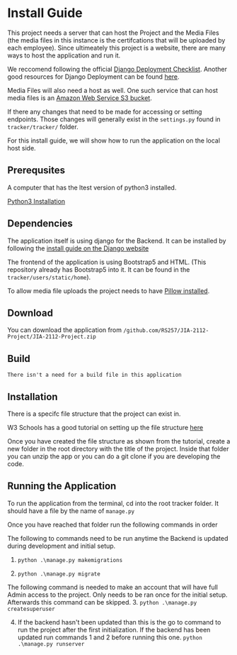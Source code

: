 # Install Guide

This project needs a server that can host the Project and the Media Files (the media files in this instance is the certifcations that will be uploaded by each employee). Since ultimeately this project is a website, there are many ways to host the application and run it.

We reccomend following the official [Django Deployment Checklist](https://docs.djangoproject.com/en/4.1/howto/deployment/checklist/).
Another good resources for Django Deployment can be found [here](https://developer.mozilla.org/en-US/docs/Learn/Server-side/Django/Deployment). 

Media Files will also need a host as well. One such service that can host media files is an [Amazon Web Service S3 bucket](https://django-storages.readthedocs.io/en/latest/backends/amazon-S3.html).

If there any changes that need to be made for accessing or setting endpoints. Those changes will generally exist in the `settings.py`
found in `tracker/tracker/` folder.


For this install guide, we will show how to run the application on the local host side. 

## Prerequsites 

A computer that has the ltest version of python3 installed. 

[Python3 Installation](https://www.python.org/downloads/) 

## Dependencies 

The application itself is using django for the Backend. It can be installed by following the [install guide on the Django website](https://docs.djangoproject.com/en/4.1/intro/install/)

The frontend of the application is using Bootstrap5 and HTML. 
(This repository already has Bootstrap5 into it. It can be found in the `tracker/users/static/home`).

To allow media file uploads the project needs to have [Pillow installed](https://pillow.readthedocs.io/en/stable/installation.html). 

## Download

You can download the application from 
`/github.com/RS257/JIA-2112-Project/JIA-2112-Project.zip`

## Build
    There isn't a need for a build file in this application

## Installation 

There is a specifc file structure that the project can exist in.

W3 Schools has a good tutorial on setting up the file structure [here](https://www.w3schools.com/django/django_getstarted.php)

Once you have created the file structure as shown from the tutorial, create a new folder in the root directory with the title of the project. Inside that folder you can unzip the app or you can do a git clone if you are developing the code.  

## Running the Application 

To run the application from the terminal, cd into the root tracker folder. 
It should have a file by the name of `manage.py`

Once you have reached that folder run the following commands in order 

The following to commands need to be run anytime the Backend is updated during development
and initial setup.
1. `python .\manage.py makemigrations`

2. `python .\manage.py migrate`


The following command is needed to make an account that will have full Admin access to the project.
Only needs to be ran once for the initial setup. Afterwards this command can be skipped.
3. `python .\manage.py createsuperuser`

4. If the backend hasn't been updated than this is the go to command to run the project after the first initialization.
   If the backend has been updated run commands 1 and 2 before running this one.
`python .\manage.py runserver`
